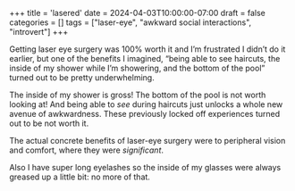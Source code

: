 +++
title = 'lasered'
date = 2024-04-03T10:00:00-07:00
draft = false
categories = []
tags = ["laser-eye", "awkward social interactions", "introvert"]
+++

Getting laser eye surgery was 100% worth it and I’m frustrated I didn’t do it earlier, but one of the benefits I imagined, “being able to see haircuts, the inside of my shower while I’m showering, and the bottom of the pool” turned out to be pretty underwhelming.

The inside of my shower is gross! The bottom of the pool is not worth looking at! And being able to _see_ during haircuts just
unlocks a whole new avenue of awkwardness. These previously locked off experiences turned out to be not worth it.

The actual concrete benefits of laser-eye surgery were to peripheral vision and comfort, where they were _significant_.

Also I have super long eyelashes so the inside of my glasses were always greased up a little bit: no more of that.